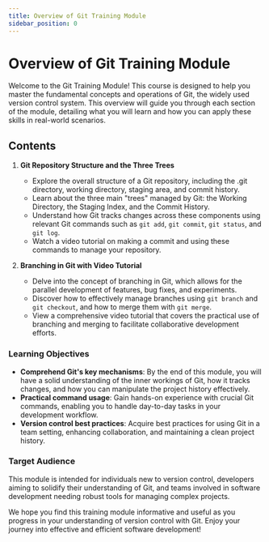 ```yaml
---
title: Overview of Git Training Module
sidebar_position: 0
---
```


# Overview of Git Training Module

Welcome to the Git Training Module! This course is designed to help you master the fundamental concepts and operations of Git, the widely used version control system. This overview will guide you through each section of the module, detailing what you will learn and how you can apply these skills in real-world scenarios.

## Contents

1. **Git Repository Structure and the Three Trees**
   - Explore the overall structure of a Git repository, including the .git directory, working directory, staging area, and commit history.
   - Learn about the three main "trees" managed by Git: the Working Directory, the Staging Index, and the Commit History.
   - Understand how Git tracks changes across these components using relevant Git commands such as `git add`, `git commit`, `git status`, and `git log`.
   - Watch a video tutorial on making a commit and using these commands to manage your repository.

2. **Branching in Git with Video Tutorial**
   - Delve into the concept of branching in Git, which allows for the parallel development of features, bug fixes, and experiments.
   - Discover how to effectively manage branches using `git branch` and `git checkout`, and how to merge them with `git merge`.
   - View a comprehensive video tutorial that covers the practical use of branching and merging to facilitate collaborative development efforts.

### Learning Objectives

- **Comprehend Git's key mechanisms**: By the end of this module, you will have a solid understanding of the inner workings of Git, how it tracks changes, and how you can manipulate the project history effectively.
- **Practical command usage**: Gain hands-on experience with crucial Git commands, enabling you to handle day-to-day tasks in your development workflow.
- **Version control best practices**: Acquire best practices for using Git in a team setting, enhancing collaboration, and maintaining a clean project history.

### Target Audience

This module is intended for individuals new to version control, developers aiming to solidify their understanding of Git, and teams involved in software development needing robust tools for managing complex projects.

We hope you find this training module informative and useful as you progress in your understanding of version control with Git. Enjoy your journey into effective and efficient software development!
